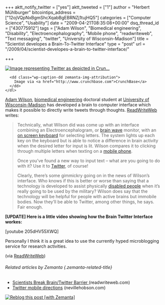 +++
aktt_notify_twitter = ["yes"]
aktt_tweeted = ["1"]
author = "Herbert Mühlburger"
bitcointips_address = ["12ojVQpNxBgmShcXqabBgEBRNZj1tujHQ5"]
categories = ["Computer Science", "Usability"]
date = "2009-04-21T08:35:08+00:00"
dsq_thread_id = ["430775912"]
tags = ["Adam Wilson", "Biomedical engineering", "Disability", "Electroencephalography", "Mobile phone", "readwriteweb", "Text messaging", "twitter", "University of Wisconsin-Madison"]
title = "Scientist developes a Brain-To-Twitter Interface"
type = "post"
url = "/2009/04/scientist-developes-a-brain-to-twitter-interface/"

+++
<div class="zemanta-img zemanta-action-dragged">
  <div>
    <dl class="wp-caption alignright">
      <dt class="wp-caption-dt">
        <a href="http://www.crunchbase.com/product/twitter"><img title="Image representing Twitter as depicted in Crun..." src="http://www.crunchbase.com/assets/images/resized/0000/2755/2755v2-max-450x450.png" alt="Image representing Twitter as depicted in Crun..." /></a>
      </dt>
      
      <dd class="wp-caption-dd zemanta-img-attribution">
        Image via <a href="http://www.crunchbase.com">CrunchBase</a>
      </dd>
    </dl>
  </div>
</div>

<a class="zem_slink" title="Adam Wilson (The Young and the Restless)" rel="wikipedia" href="http://en.wikipedia.org/wiki/Adam_Wilson_%28The_Young_and_the_Restless%29">Adam Wilson</a>, <a class="zem_slink" title="Biomedical engineering" rel="wikipedia" href="http://en.wikipedia.org/wiki/Biomedical_engineering">biomedical engineering</a> doctoral student at [University of Wisconsin-Madison][1] has developed a brain to computer interface which makes it possible to directly write tweets through thoughts. <a title="ReadWriteWeb" href="www.readwriteweb.com" target="_blank">ReadWriteWeb</a> writes:

> Technically, what Wilson did was come up with an interface combining an Electroencephalogram, or <a class="zem_slink" title="Electroencephalography" rel="wikipedia" href="http://en.wikipedia.org/wiki/Electroencephalography">brain wave</a> monitor, with an <a class="zem_slink" title="Virtual keyboard" rel="wikipedia" href="http://en.wikipedia.org/wiki/Virtual_keyboard">on screen keyboard</a> for selecting letters. The system lights up each key on the keyboard but is able to notice a difference in brain activity when the desired letter for input is lit. Wilson compares it to clicking through multiple letters when texting on a <a class="zem_slink" title="Mobile phone" rel="wikipedia" href="http://en.wikipedia.org/wiki/Mobile_phone">mobile phone</a>.
> 
> Once you&#8217;ve found a new way to input text &#8211; what are you going to do with it? Use it to <a class="zem_slink" title="Twitter" rel="homepage" href="http://twitter.com">Twitter</a>, of course!
> 
> Clearly, there&#8217;s some gimmickry going on in the news of Wilson&#8217;s interface. Who knows if this is better or worse than saying that a technology is developed to assist physically <a class="zem_slink" title="Disability" rel="wikipedia" href="http://en.wikipedia.org/wiki/Disability">disabled people</a> when it&#8217;s really going to be used by the military? Wilson does say that the technology will be helpful for people with active brains but immobile bodies. Now they&#8217;ll be able to Twitter, among other things, he says. Fair enough.

**[UPDATE] Here is a little video showing how the Brain Twitter Interface workes:**

[youtube 205dHV55XWQ]

Personally I think it is a great idea to use the currently hyped microblogging service for research activities.

(via <a title="ReadWriteWeb" href="http://www.readwriteweb.com/archives/twitter_thoughts.php" target="_blank">ReadWriteWeb</a>)

###### Related articles by Zemanta {.zemanta-related-title}

<ul class="zemanta-article-ul">
  <li class="zemanta-article-ul-li">
    <a href="http://www.readwriteweb.com/archives/twitter_thoughts.php"> Scientists Break Brain/Twitter Barrier </a> (readwriteweb.com)
  </li>
  <li class="zemanta-article-ul-li">
    <a href="http://www.nevillehobson.com/2009/03/02/twitter-mobile-directions/">Twitter mobile directions</a> (nevillehobson.com)
  </li>
</ul>

<div class="zemanta-pixie">
  <a class="zemanta-pixie-a" title="Reblog this post [with Zemanta]" href="http://reblog.zemanta.com/zemified/c5f20099-e1b5-401e-9f14-17ae01706bf8/"><img class="zemanta-pixie-img" src="http://img.zemanta.com/reblog_e.png?x-id=c5f20099-e1b5-401e-9f14-17ae01706bf8" alt="Reblog this post [with Zemanta]" /></a><span class="zem-script more-related pretty-attribution"></span>
</div>

 [1]: http://www.engr.wisc.edu/ece/